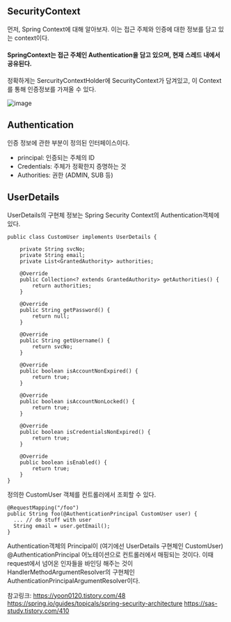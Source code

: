 
## SecurityContext

먼저, Spring Context에 대해 알아보자. 
이는 접근 주체와 인증에 대한 정보를 담고 있는 context이다. 
#### SpringContext는 접근 주체인 Authentication을 담고 있으며, 현재 스레드 내에서 공유된다. 
정확하게는 SercurityContextHolder에 SecurityContext가 담겨있고, 이 Context를 통해 인증정보를 가져올 수 있다. 

![image](https://user-images.githubusercontent.com/45115557/156335705-c5a0506b-ba32-4d07-92dd-1cb39021f470.png)


## Authentication

인증 정보에 관한 부분이 정의된 인터페이스이다. 
- principal: 인증되는 주체의 ID
- Credentials: 주체가 정확한지 증명하는 것
- Authorities: 권한 (ADMIN, SUB 등)

## UserDetails

UserDetails의 구현체 정보는 Spring Security Context의 Authentication객체에 있다. 

```
public class CustomUser implements UserDetails {

    private String svcNo;
    private String email;
    private List<GrantedAuthority> authorities;

    @Override
    public Collection<? extends GrantedAuthority> getAuthorities() {
        return authorities;
    }

    @Override
    public String getPassword() {
        return null;
    }

    @Override
    public String getUsername() {
        return svcNo;
    }

    @Override
    public boolean isAccountNonExpired() {
        return true;
    }

    @Override
    public boolean isAccountNonLocked() {
        return true;
    }

    @Override
    public boolean isCredentialsNonExpired() {
        return true;
    }

    @Override
    public boolean isEnabled() {
        return true;
    }
}

```

정의한 CustomUser 객체를 컨트롤러에서 조회할 수 있다. 

```
@RequestMapping("/foo")
public String foo(@AuthenticationPrincipal CustomUser user) {
  ... // do stuff with user
  String email = user.getEmail();
}

```
Authentication객체의 Principal이 (여기에선 UserDetails 구현체인 CustomUser) @AuthenticationPrincipal 어노테이션으로 컨트롤러에서 매핑되는 것이다. 
이때 request에서 넘어온 인자들을 바인딩 해주는 것이 HandlerMethodArgumentResolver의 구현체인 AuthenticationPrincipalArgumentResolver이다. 




참고링크:
https://yoon0120.tistory.com/48
https://spring.io/guides/topicals/spring-security-architecture
https://sas-study.tistory.com/410
